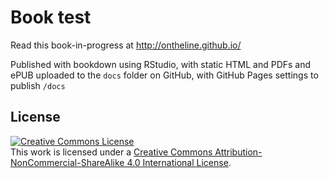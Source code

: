 # Book test

Read this book-in-progress at <http://ontheline.github.io/>

Published with bookdown using RStudio, with static HTML and PDFs and ePUB uploaded to the ```docs``` folder on GitHub, with GitHub Pages settings to publish ```/docs```

## License

<a rel="license" href="http://creativecommons.org/licenses/by-nc-sa/4.0/"><img alt="Creative Commons License" style="border-width:0" src="https://i.creativecommons.org/l/by-nc-sa/4.0/80x15.png" /></a><br />This work is licensed under a <a rel="license" href="http://creativecommons.org/licenses/by-nc-sa/4.0/">Creative Commons Attribution-NonCommercial-ShareAlike 4.0 International License</a>.
